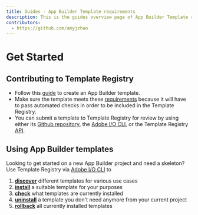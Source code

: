 ```yaml
---
title: Guides - App Builder Template requirements
description: This is the guides overview page of App Builder Template requirements
contributors:
  - https://github.com/amyjzhao
---
```

# Get Started

## Contributing to Template Registry

- Follow this [guide](guides/creating_template/) to create an App Builder template.
- Make sure the template meets these [requirements](guides/requirements/) because it will have to pass automated checks in order to be included in the Template Registry.
- You can submit a template to Template Registry for review by using either its [Github repository](/reference/github/index.md), the [Adobe I/O CLI](/reference/cli/index.md), or the Template Registry [API](/reference/api/index.md). 

## Using App Builder templates

Looking to get started on a new App Builder project and need a skeleton? Use Template Registry via [Adobe I/O CLI](/reference/cli/) to
1. [**discover**](/reference/cli/#aio-templatesdiscover) different templates for various use cases
2. [**install**](/reference/cli/#aio-templatesinstall) a suitable template for your purposes
3. [**check**](/reference/cli/#aio-templatesinfo) what templates are currently installed
4. [**uninstall**](/reference/cli/#aio-templatesuninstall) a template you don't need anymore from your current project
5. [**rollback**](/reference/cli/#aio-templatesrollback) all currently installed templates